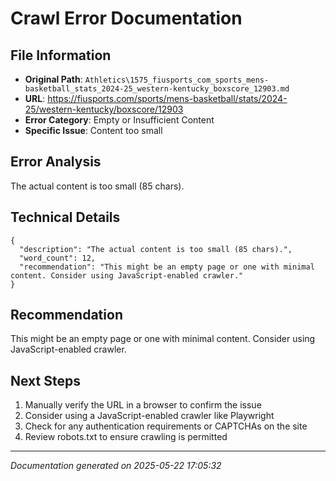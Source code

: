 # Crawl Error Documentation

## File Information
- **Original Path**: `Athletics\1575_fiusports_com_sports_mens-basketball_stats_2024-25_western-kentucky_boxscore_12903.md`
- **URL**: https://fiusports.com/sports/mens-basketball/stats/2024-25/western-kentucky/boxscore/12903
- **Error Category**: Empty or Insufficient Content
- **Specific Issue**: Content too small

## Error Analysis
The actual content is too small (85 chars).

## Technical Details
```
{
  "description": "The actual content is too small (85 chars).",
  "word_count": 12,
  "recommendation": "This might be an empty page or one with minimal content. Consider using JavaScript-enabled crawler."
}
```

## Recommendation
This might be an empty page or one with minimal content. Consider using JavaScript-enabled crawler.

## Next Steps
1. Manually verify the URL in a browser to confirm the issue
2. Consider using a JavaScript-enabled crawler like Playwright
3. Check for any authentication requirements or CAPTCHAs on the site
4. Review robots.txt to ensure crawling is permitted

---
*Documentation generated on 2025-05-22 17:05:32*
